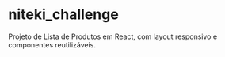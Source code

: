 # niteki_challenge
Projeto de Lista de Produtos em React, com layout responsivo e componentes reutilizáveis.
